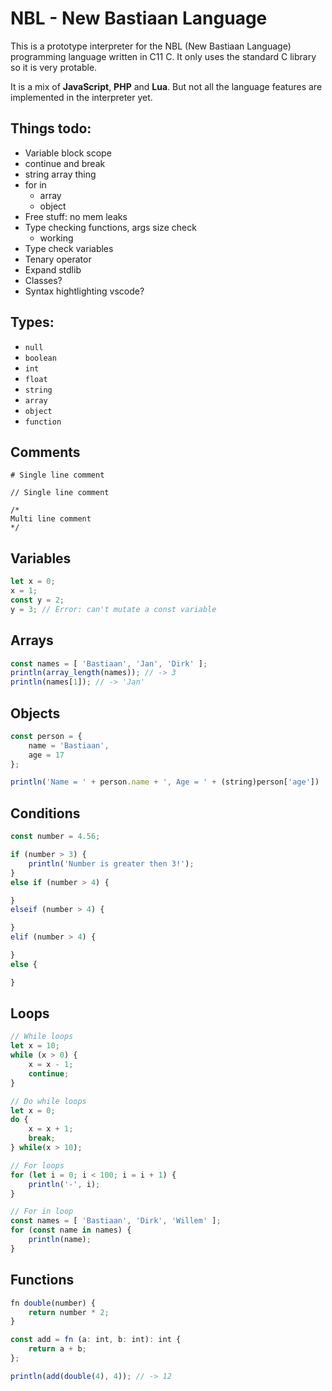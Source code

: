 # NBL - New Bastiaan Language
This is a prototype interpreter for the NBL (New Bastiaan Language) programming language written in C11 C. It only uses the standard C library so it is very protable.

It is a mix of **JavaScript**, **PHP** and **Lua**. But not all the language features are implemented in the interpreter yet.

## Things todo:
- Variable block scope
- continue and break
- string array thing
- for in
    - array
    - object
- Free stuff: no mem leaks
- Type checking functions, args size check
    - working
- Type check variables
- Tenary operator
- Expand stdlib
- Classes?
- Syntax hightlighting vscode?

## Types:
- `null`
- `boolean`
- `int`
- `float`
- `string`
- `array`
- `object`
- `function`

## Comments
```
# Single line comment

// Single line comment

/*
Multi line comment
*/
```

## Variables
```js
let x = 0;
x = 1;
const y = 2;
y = 3; // Error: can't mutate a const variable
```

## Arrays
```js
const names = [ 'Bastiaan', 'Jan', 'Dirk' ];
println(array_length(names)); // -> 3
println(names[1]); // -> 'Jan'
```

## Objects
```js
const person = {
    name = 'Bastiaan',
    age = 17
};

println('Name = ' + person.name + ', Age = ' + (string)person['age'])
```

## Conditions
```js
const number = 4.56;

if (number > 3) {
    println('Number is greater then 3!');
}
else if (number > 4) {

}
elseif (number > 4) {

}
elif (number > 4) {

}
else {

}
```

## Loops
```js
// While loops
let x = 10;
while (x > 0) {
    x = x - 1;
    continue;
}

// Do while loops
let x = 0;
do {
    x = x + 1;
    break;
} while(x > 10);

// For loops
for (let i = 0; i < 100; i = i + 1) {
    println('-', i);
}

// For in loop
const names = [ 'Bastiaan', 'Dirk', 'Willem' ];
for (const name in names) {
    println(name);
}
```

## Functions
```js
fn double(number) {
    return number * 2;
}

const add = fn (a: int, b: int): int {
    return a + b;
};

println(add(double(4), 4)); // -> 12
```
